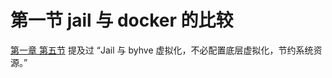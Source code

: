 # 第一节 jail 与 docker 的比较

[ 第一章 第五节](../di-yi-zhang-zou-jin-freebsd/di-wu-jie-wei-shi-mo-yao-shi-yong-freebsd.md#xuan-ze-freebsd-de-ji-shu-xing-yuan-yin) 提及过 “Jail 与 byhve 虚拟化，不必配置底层虚拟化，节约系统资源。”
